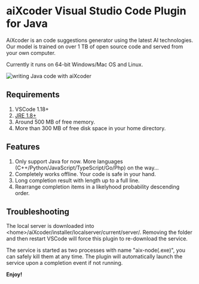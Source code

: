 # aiXcoder Visual Studio Code Plugin for Java

AiXcoder is an code suggestions generator using the latest AI technologies. Our model is trained on over 1 TB of open source code and served from your own computer.

Currently it runs on 64-bit Windows/Mac OS and Linux.

![writing Java code with aiXcoder](https://github.com/aixcoder-plugin/vscode-plugin/raw/master/images/java_example.gif)

## Requirements

1. VSCode 1.18+
2. [JRE 1.8+](https://adoptopenjdk.net/)
3. Around 500 MB of free memory.
4. More than 300 MB of free disk space in your home directory.

## Features

1. Only support Java for now. More languages (C++/Python/JavaScript/TypeScript/Go/Php) on the way...
2. Completely works offline. Your code is safe in your hand.
3. Long completion result with length up to a full line.
4. Rearrange completion items in a likelyhood probability descending order.

## Troubleshooting

The local server is downloaded into &lt;home&gt;/aiXcoder/installer/localserver/current/server/. Removing the folder and then restart VSCode will force this plugin to re-download the service.

The service is started as two processes with name "aix-node(.exe)", you can safely kill them at any time. The plugin will automatically launch the service upon a completion event if not running.

**Enjoy!**
